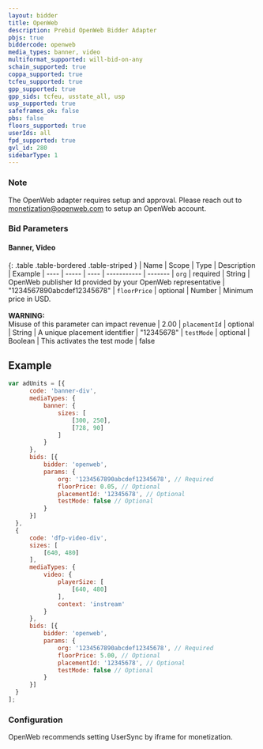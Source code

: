 ```yaml
---
layout: bidder
title: OpenWeb
description: Prebid OpenWeb Bidder Adapter
pbjs: true
biddercode: openweb
media_types: banner, video
multiformat_supported: will-bid-on-any
schain_supported: true
coppa_supported: true
tcfeu_supported: true
gpp_supported: true
gpp_sids: tcfeu, usstate_all, usp
usp_supported: true
safeframes_ok: false
pbs: false
floors_supported: true
userIds: all
fpd_supported: true
gvl_id: 280
sidebarType: 1
---
```


### Note

The OpenWeb adapter requires setup and approval. Please reach out to <monetization@openweb.com> to setup an OpenWeb account.

### Bid Parameters

#### Banner, Video

{: .table .table-bordered .table-striped }
| Name | Scope | Type | Description | Example
| ---- | ----- | ---- | ----------- | -------
| `org` | required | String |  OpenWeb publisher Id provided by your OpenWeb representative  | "1234567890abcdef12345678"
| `floorPrice` | optional | Number |  Minimum price in USD. <br/><br/> **WARNING:**<br/> Misuse of this parameter can impact revenue | 2.00
| `placementId` | optional | String |  A unique placement identifier  | "12345678"
| `testMode` | optional | Boolean |  This activates the test mode  | false

## Example

```javascript
var adUnits = [{
      code: 'banner-div',
      mediaTypes: {
          banner: {
              sizes: [
                  [300, 250],
                  [728, 90]
              ]
          }
      },
      bids: [{
          bidder: 'openweb',
          params: {
              org: '1234567890abcdef12345678', // Required
              floorPrice: 0.05, // Optional
              placementId: '12345678', // Optional
              testMode: false // Optional
          }
      }]
  },
  {
      code: 'dfp-video-div',
      sizes: [
          [640, 480]
      ],
      mediaTypes: {
          video: {
              playerSize: [
                  [640, 480]
              ],
              context: 'instream'
          }
      },
      bids: [{
          bidder: 'openweb',
          params: {
              org: '1234567890abcdef12345678', // Required
              floorPrice: 5.00, // Optional
              placementId: '12345678', // Optional
              testMode: false // Optional
          }
      }]
  }
];
```

### Configuration

OpenWeb recommends setting UserSync by iframe for monetization.
